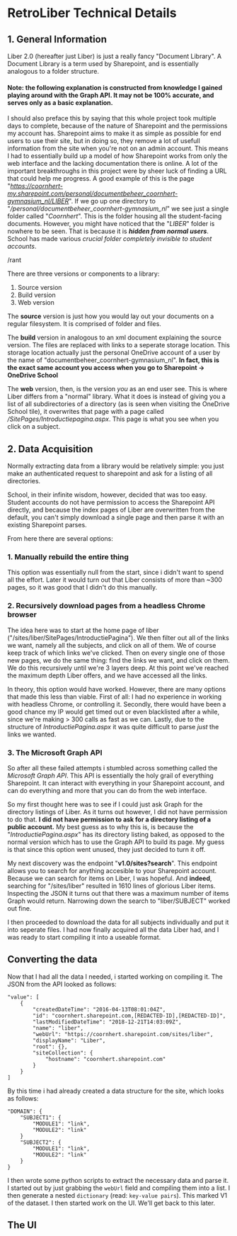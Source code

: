 # RetroLiber Technical Details

## 1. General Information
Liber 2.0 (hereafter just Liber) is just a really fancy "Document Library". A Document Library is a term used by Sharepoint, and is essentially analogous to a folder structure.

#### Note: the following explanation is constructed from knowledge I gained playing around with the Graph API. It may not be 100% accurate, and serves only as a basic explanation.

I should also preface this by saying that this whole project took multiple days to complete, because of the nature of Sharepoint and the permissions my account has. Sharepoint aims to make it as simple as possible for end users to use their site, but in doing so, they remove a lot of usefull information from the site when you're not on an admin account. This means I had to essentially build up a model of how Sharepoint works from only the web interface and the lacking documentation there is online. A lot of the important breakthroughs in this project were by sheer luck of finding a URL that could help me progress. A good example of this is the page "*https://coornhert-my.sharepoint.com/personal/documentbeheer_coornhert-gymnasium_nl/LIBER*". If we go up one directory to "*/personal/documentbeheer_coornhert-gymnasium_nl*" we see just a single folder called "*Coornhert*". This is the folder housing all the student-facing documents. However, you might have noticed that the "*LIBER*" folder is nowhere to be seen. That is because it is ***hidden from normal users***. School has made various *crucial folder completely invisible to student accounts*.

/rant

 There are three versions or components to a library:

1. Source version
2. Build version
3. Web version

The **source** version is just how you would lay out your documents on a regular filesystem. It is comprised of folder and files.

The **build** version in analogous to an xml document explaining the source version. The files are replaced with links to a seperate storage location. This storage location actually just the personal OneDrive account of a user by the name of "documentbeheer_coornhert-gymnasium_nl". **In fact, this is the exact same account you access when you go to Sharepoint -> OneDrive School**

The **web** version, then, is the version *you* as an end user see. This is where Liber differs from a "normal" library. What it does is instead of giving you a list of all subdirectories of a directory (as is seen when visiting the OneDrive School tile), it overwrites that page with a page called */SitePages/Introductiepagina.aspx*. This page is what you see when you click on a subject. 

## 2. Data Acquisition
Normally extracting data from a library would be relatively simple: you just make an authenticated request to sharepoint and ask for a listing of all directories. 

School, in their infinite wisdom, however, decided that was too easy. Student accounts do not have permission to access the Sharepoint API directly, and because the index pages of Liber are overwritten from the default, you can't simply download a single page and then parse it with an existing Sharepoint parses.

From here there are several options:

### 1. Manually rebuild the entire thing

This option was essentially null from the start, since i didn't want to spend all the effort. Later it would turn out that Liber consists of more than ~300 pages, so it was good that I didn't do this manually.

### 2. Recursively download pages from a headless Chrome browser

The idea here was to start at the home page of liber ("/sites/liber/SitePages/IntroductiePagina"). We then filter out all of the links we want, namely all the subjects, and click on all of them. We of course keep track of which links we've clicked. Then on every single one of those new pages, we do the same thing: find the links we want, and click on them. We do this recursively until we're 3 layers deep. At this point we've reached the maximum depth Liber offers, and we have accessed all the links. 

In theory, this option would have worked. However, there are many options that made this less than viable. First of all: I had no experience in working with headless Chrome, or controlling it. Secondly, there would have been a good chance my IP would get timed out or even blacklisted after a while, since we're making > 300 calls as fast as we can. Lastly, due to the structure of *IntroductiePagina.aspx* it was quite difficult to parse *just* the links we wanted.

### 3. The Microsoft Graph API
So after all these failed attempts i stumbled across something called the *Microsoft Graph API*. This API is essentially the holy grail of everything Sharepoint. It can interact with everything in your Sharepoint account, and can do everything and more that you can do from the web interface. 

So my first thought here was to see if I could just ask Graph for the directory listings of Liber. As it turns out however, I did not have permission to do that. **I did not have permission to ask for a directory listing of a public account.** My best guess as to why this is, is because the "*IntroductiePagina.aspx*" has its directory listing baked, as opposed to the normal version which has to use the Graph API to build its page. My guess is that since this option went unused, they just decided to turn it off.

My next discovery was the endpoint "**v1.0/sites?search**". This endpoint allows you to search for anything accesible to your Sharepoint account. Because we can search for items on Liber, I was hopeful. And **indeed**, searching for "/sites/liber" resulted in 1610 lines of glorious Liber items. Inspecting the JSON it turns out that there was a maximum number of items Graph would return. Narrowing down the search to "liber/SUBJECT" worked out fine.

I then proceeded to download the data for all subjects individually and put it into seperate files. I had now finally acquired all the data Liber had, and I was ready to start compiling it into a useable format.

## Converting the data
Now that I had all the data I needed, i started working on compiling it. The JSON from the API looked as follows:

```
"value": [
    {
        "createdDateTime": "2016-04-13T08:01:04Z",
        "id": "coornhert.sharepoint.com,[REDACTED-ID],[REDACTED-ID]",
        "lastModifiedDateTime": "2018-12-21T14:03:09Z",
        "name": "liber",
        "webUrl": "https://coornhert.sharepoint.com/sites/liber",
        "displayName": "Liber",
        "root": {},
        "siteCollection": {
            "hostname": "coornhert.sharepoint.com"
        }
    }
]
```

By this time i had already created a data structure for the site, which looks as follows:
```
"DOMAIN": {
    "SUBJECT1": {
        "MODULE1": "link",
        "MODULE2": "link"
    }
    "SUBJECT2": {
        "MODULE1": "link",
        "MODULE2": "link"
    }
}
```

I then wrote some python scripts to extract the necessary data and parse it. I started out by just grabbing the `webUrl` field and compiling them into a list. I then generate a nested `dictionary` (read: `key-value pairs`). This marked V1 of the dataset. I then started work on the UI. We'll get back to this later.

## The UI
